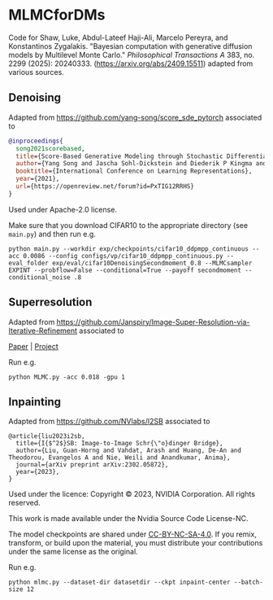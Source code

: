 # MLMCforDMs

Code for Shaw, Luke, Abdul-Lateef Haji-Ali, Marcelo Pereyra, and Konstantinos Zygalakis. "Bayesian computation with generative diffusion models by Multilevel Monte Carlo." *Philosophical Transactions A* 383, no. 2299 (2025): 20240333. (https://arxiv.org/abs/2409.15511) adapted from various sources.

## Denoising
Adapted from https://github.com/yang-song/score_sde_pytorch associated to
```bib
@inproceedings{
  song2021scorebased,
  title={Score-Based Generative Modeling through Stochastic Differential Equations},
  author={Yang Song and Jascha Sohl-Dickstein and Diederik P Kingma and Abhishek Kumar and Stefano Ermon and Ben Poole},
  booktitle={International Conference on Learning Representations},
  year={2021},
  url={https://openreview.net/forum?id=PxTIG12RRHS}
}
```
Used under Apache-2.0 license.

Make sure that you download CIFAR10 to the appropriate directory (see ``main.py``) and then run e.g.
```
python main.py --workdir exp/checkpoints/cifar10_ddpmpp_continuous --acc 0.0086 --config configs/vp/cifar10_ddpmpp_continuous.py --eval_folder exp/eval/cifar10DenoisingSecondmoment_0.8 --MLMCsampler EXPINT --probflow=False --conditional=True --payoff secondmoment --conditional_noise .8
```
## Superresolution
Adapted from https://github.com/Janspiry/Image-Super-Resolution-via-Iterative-Refinement associated to

[Paper](https://arxiv.org/pdf/2104.07636.pdf ) |  [Project](https://iterative-refinement.github.io/ )

Run e.g.
```
python MLMC.py -acc 0.018 -gpu 1
```

## Inpainting
Adapted from https://github.com/NVlabs/I2SB associated to 
```
@article{liu2023i2sb,
  title={I{$^2$}SB: Image-to-Image Schr{\"o}dinger Bridge},
  author={Liu, Guan-Horng and Vahdat, Arash and Huang, De-An and Theodorou, Evangelos A and Nie, Weili and Anandkumar, Anima},
  journal={arXiv preprint arXiv:2302.05872},
  year={2023},
}
```
Used under the licence: 
Copyright © 2023, NVIDIA Corporation. All rights reserved.

This work is made available under the Nvidia Source Code License-NC.

The model checkpoints are shared under [CC-BY-NC-SA-4.0](https://creativecommons.org/licenses/by-nc-sa/4.0/legalcode). If you remix, transform, or build upon the material, you must distribute your contributions under the same license as the original.

Run e.g.
```
python mlmc.py --dataset-dir datasetdir --ckpt inpaint-center --batch-size 12 
```
